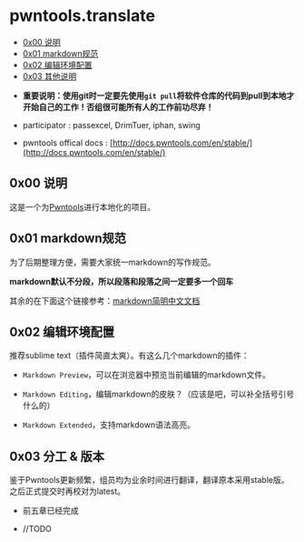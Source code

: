 # pwntools.translate

<!-- MarkdownTOC -->

- [0x00 说明](#0x00-说明)
- [0x01 markdown规范](#0x01-markdown规范)
- [0x02 编辑环境配置](#0x02-编辑环境配置)
- [0x03 其他说明](#0x03-其他说明)

<!-- /MarkdownTOC -->

* **重要说明：使用git时一定要先使用`git pull`将软件仓库的代码到pull到本地才开始自己的工作！否组很可能所有人的工作前功尽弃！**

* participator : passexcel, DrimTuer, iphan, swing

* pwntools offical docs : [http://docs.pwntools.com/en/stable/](http://docs.pwntools.com/en/stable/)

## 0x00 说明

这是一个为[Pwntools](https://github.com/Gallopsled/pwntools)进行本地化的项目。

## 0x01 markdown规范

为了后期整理方便，需要大家统一markdown的写作规范。

**markdown默认不分段，所以段落和段落之间一定要多一个回车**

其余的在下面这个链接参考：[markdown简明中文文档](http://wowubuntu.com/markdown/basic.html)

## 0x02 编辑环境配置

推荐sublime text（插件简直太爽）。有这么几个markdown的插件：

* `Markdown Preview`，可以在浏览器中预览当前编辑的markdown文件。

* `Markdown Editing`，编辑markdown的皮肤？（应该是吧，可以补全括号引号什么的）

* `Markdown Extended`，支持markdown语法高亮。

## 0x03 分工 & 版本

鉴于Pwntools更新频繁，组员均为业余时间进行翻译，翻译原本采用stable版。之后正式提交时再校对为latest。

* 前五章已经完成

* //TODO
